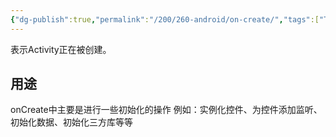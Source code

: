 ```yaml
---
{"dg-publish":true,"permalink":"/200/260-android/on-create/","tags":["TODO"],"noteIcon":""}
---
```


表示Activity正在被创建。
## 用途
onCreate中主要是进行一些初始化的操作
例如：实例化控件、为控件添加监听、初始化数据、初始化三方库等等
